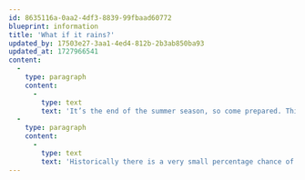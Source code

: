 ```yaml
---
id: 8635116a-0aa2-4df3-8839-99fbaad60772
blueprint: information
title: 'What if it rains?'
updated_by: 17503e27-3aa1-4ed4-812b-2b3ab850ba93
updated_at: 1727966541
content:
  -
    type: paragraph
    content:
      -
        type: text
        text: 'It’s the end of the summer season, so come prepared. This year we have added Club Membrane as an indoor stage, but otherwise the other 3 stages are outside. If the weather is looking really bad, then we will make an effort to have covered areas as much as possible to keep everyone comfy.'
  -
    type: paragraph
    content:
      -
        type: text
        text: 'Historically there is a very small percentage chance of rain in Takilma for this particular weekend.'
---
```

